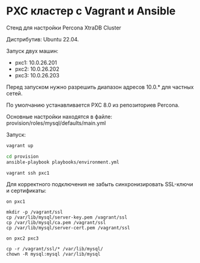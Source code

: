 # PXC кластер с Vagrant и Ansible
Стенд для настройки Percona XtraDB Cluster

Дистрибутив: Ubuntu 22.04.

Запуск двух машин:

* pxc1: 10.0.26.201
* pxc2: 10.0.26.202
* pxc3: 10.0.26.203

Перед запуском нужно разрешить диапазон адресов 10.0.* для частных сетей.

По умолчанию устанавливается PXC 8.0 из репозиториев Percona.

Основные настройки находятся в файле: provision/roles/mysql/defaults/main.yml

Запуск:

```bash
vagrant up

cd provision
ansible-playbook playbooks/environment.yml

vagrant ssh pxc1

```
Для корректного подключения не забыть синхронизировать SSL-ключи и сертификаты:

```
on pxc1

mkdir -p /vagrant/ssl
cp /var/lib/mysql/server-key.pem /vagrant/ssl
cp /var/lib/mysql/ca.pem /vagrant/ssl
cp /var/lib/mysql/server-cert.pem /vagrant/ssl

on pxc2 pxc3

cp -r /vagrant/ssl/* /var/lib/mysql/
chown -R mysql:mysql /var/lib/mysql

```
